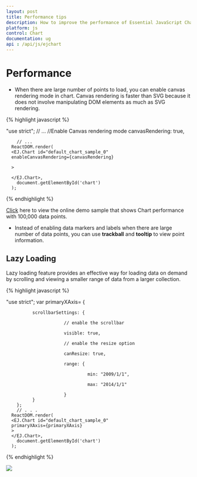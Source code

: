 ```yaml
---
layout: post
title: Performance tips 
description: How to improve the performance of Essential JavaScript Chart
platform: js
control: Chart
documentation: ug
api : /api/js/ejchart
---
```


# Performance 

* When there are large number of points to load, you can enable canvas rendering mode in chart. Canvas rendering is faster than SVG because it does not involve manipulating DOM elements as much as SVG rendering.   

{% highlight javascript %}

"use strict";
        //  ...
        //Enable Canvas rendering mode
        canvasRendering: true,         
        
        // ...
	  ReactDOM.render(
	  <EJ.Chart id="default_chart_sample_0"
	  enableCanvasRendering={canvasRendering}
			
	  >        
            
	  </EJ.Chart>,
		document.getElementById('chart')
	  );

{% endhighlight %}

[Click](https://ej2.syncfusion.com/home/#!/azure/chart/performance) here to view the online demo sample that shows Chart performance with 100,000 data points.


* Instead of enabling data markers and labels when there are large number of data points, you can use **trackball** and **tooltip** to view point information.

## Lazy Loading

Lazy loading feature provides an effective way for loading data on demand by scrolling and viewing a smaller range of data from a larger collection.

{% highlight javascript %}

"use strict";
        var primaryXAxis=
        {
            
              scrollbarSettings: {
        
                          // enable the scrollbar
        
                          visible: true,  
        
                          // enable the resize option 
        
                          canResize: true,
        
                          range: {
        
                                   min: "2009/1/1",
        
                                   max: "2014/1/1"
        
                          }        
              }    
        };  
        // . . .	
	  ReactDOM.render(
	  <EJ.Chart id="default_chart_sample_0"
	  primaryXAxis={primaryXAxis}
	  >                    
	  </EJ.Chart>,
		document.getElementById('chart')
	  );

{% endhighlight %}

![](/js/Chart/Performance_images/Perform_img1.png)